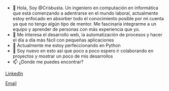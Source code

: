 - 👋 Hola, Soy @Crisbusta. Un ingeniero en computación en informática que está comenzando a adentrarse en el mundo laboral, actualmente estoy enfocado en absorber todo el conocimiento posible por mi cuenta ya que no tengo algún tipo de mentor. Me fascinaría integrarme a un equipo y aprender de personas con más experiencia que yo.
- 👀 Me interesa el desarrollo web, la automatización de procesos y hacer el día a día más fácil con pequeñas aplicaciones
- 🌱 Actualmente me estoy perfeccionando en Python
- 💞️ Soy nuevo en esto así que poco a poco espero ir colaborando en proyectos y mostrar un poco de mis desarrollos
- 📫 ¿Donde me puedes encontrar?

[LinkedIn](https://www.linkedin.com/in/crisbustaq/)

[Email](c.bustamantequito@gmail.com)
<!---
Crisbusta/Crisbusta is a ✨ special ✨ repository because its `README.md` (this file) appears on your GitHub profile.
You can click the Preview link to take a look at your changes.
--->

